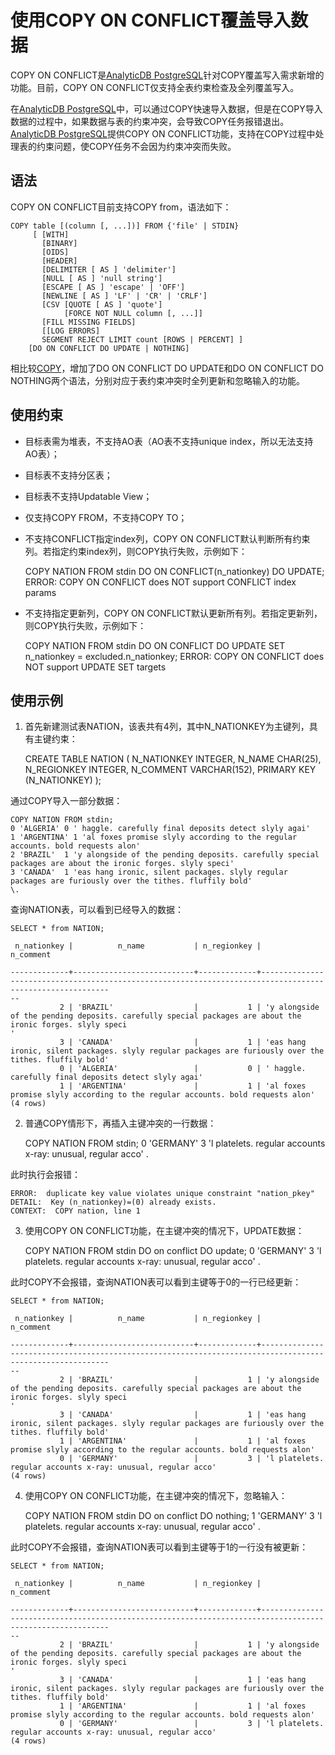 使用COPY ON CONFLICT覆盖导入数据 
=============================================

COPY ON CONFLICT是[AnalyticDB PostgreSQL](/cn.zh-CN/产品简介/产品概述.md)针对COPY覆盖写入需求新增的功能。目前，COPY ON CONFLICT仅支持全表约束检查及全列覆盖写入。

在[AnalyticDB PostgreSQL](/cn.zh-CN/产品简介/产品概述.md)中，可以通过COPY快速导入数据，但是在COPY导入数据的过程中，如果数据与表的约束冲突，会导致COPY任务报错退出。[AnalyticDB PostgreSQL](/cn.zh-CN/产品简介/产品概述.md)提供COPY ON CONFLICT功能，支持在COPY过程中处理表的约束问题，使COPY任务不会因为约束冲突而失败。



语法 
--------------------

COPY ON CONFLICT目前支持COPY from，语法如下：

    COPY table [(column [, ...])] FROM {'file' | STDIN}
         [ [WITH] 
           [BINARY]
           [OIDS]
           [HEADER]
           [DELIMITER [ AS ] 'delimiter']
           [NULL [ AS ] 'null string']
           [ESCAPE [ AS ] 'escape' | 'OFF']
           [NEWLINE [ AS ] 'LF' | 'CR' | 'CRLF']
           [CSV [QUOTE [ AS ] 'quote'] 
                [FORCE NOT NULL column [, ...]]
           [FILL MISSING FIELDS]
           [[LOG ERRORS]  
           SEGMENT REJECT LIMIT count [ROWS | PERCENT] ]
        [DO ON CONFLICT DO UPDATE | NOTHING]



相比较[COPY](/cn.zh-CN/开发入门/SQL语法.md)，增加了DO ON CONFLICT DO UPDATE和DO ON CONFLICT DO NOTHING两个语法，分别对应于表约束冲突时全列更新和忽略输入的功能。



使用约束 
----------------------

* 目标表需为堆表，不支持AO表（AO表不支持unique index，所以无法支持AO表）；

  

* 目标表不支持分区表；

  

* 目标表不支持Updatable View；

  

* 仅支持COPY FROM，不支持COPY TO；

  

* 不支持CONFLICT指定index列，COPY ON CONFLICT默认判断所有约束列。若指定约束index列，则COPY执行失败，示例如下：

  




    COPY NATION FROM stdin DO ON CONFLICT(n_nationkey) DO UPDATE;
    ERROR:  COPY ON CONFLICT does NOT support CONFLICT index params



* 不支持指定更新列，COPY ON CONFLICT默认更新所有列。若指定更新列，则COPY执行失败，示例如下：

  




    COPY NATION FROM stdin DO ON CONFLICT DO UPDATE SET n_nationkey = excluded.n_nationkey;
    ERROR:  COPY ON CONFLICT does NOT support UPDATE SET targets





使用示例 
----------------------

1. 首先新建测试表NATION，该表共有4列，其中N_NATIONKEY为主键列，具有主键约束：

   




    CREATE TABLE NATION (
        N_NATIONKEY  INTEGER,
        N_NAME       CHAR(25),
        N_REGIONKEY  INTEGER,
        N_COMMENT    VARCHAR(152),
        PRIMARY KEY (N_NATIONKEY)
    );



通过COPY导入一部分数据：

    COPY NATION FROM stdin;
    0 'ALGERIA' 0 ' haggle. carefully final deposits detect slyly agai'
    1 'ARGENTINA' 1 'al foxes promise slyly according to the regular accounts. bold requests alon'
    2 'BRAZIL'  1 'y alongside of the pending deposits. carefully special packages are about the ironic forges. slyly speci'
    3 'CANADA'  1 'eas hang ironic, silent packages. slyly regular packages are furiously over the tithes. fluffily bold'
    \.



查询NATION表，可以看到已经导入的数据：

    SELECT * from NATION;
    
     n_nationkey |          n_name           | n_regionkey |                                                 n_comment                                                
      
    -------------+---------------------------+-------------+----------------------------------------------------------------------------------------------------------
    --
               2 | 'BRAZIL'                  |           1 | 'y alongside of the pending deposits. carefully special packages are about the ironic forges. slyly speci
    '
               3 | 'CANADA'                  |           1 | 'eas hang ironic, silent packages. slyly regular packages are furiously over the tithes. fluffily bold'
               0 | 'ALGERIA'                 |           0 | ' haggle. carefully final deposits detect slyly agai'
               1 | 'ARGENTINA'               |           1 | 'al foxes promise slyly according to the regular accounts. bold requests alon'
    (4 rows)





2. 普通COPY情形下，再插入主键冲突的一行数据：

    COPY NATION FROM stdin;
    0 'GERMANY' 3 'l platelets. regular accounts x-ray: unusual, regular acco'
    \.



此时执行会报错：

    ERROR:  duplicate key value violates unique constraint "nation_pkey"
    DETAIL:  Key (n_nationkey)=(0) already exists.
    CONTEXT:  COPY nation, line 1





3. 使用COPY ON CONFLICT功能，在主键冲突的情况下，UPDATE数据：

    COPY NATION FROM stdin DO on conflict DO update;
    0 'GERMANY' 3 'l platelets. regular accounts x-ray: unusual, regular acco'
    \.



此时COPY不会报错，查询NATION表可以看到主键等于0的一行已经更新：

    SELECT * from NATION;
    
     n_nationkey |          n_name           | n_regionkey |                                                 n_comment                                                
      
    -------------+---------------------------+-------------+----------------------------------------------------------------------------------------------------------
    --
               2 | 'BRAZIL'                  |           1 | 'y alongside of the pending deposits. carefully special packages are about the ironic forges. slyly speci
    '
               3 | 'CANADA'                  |           1 | 'eas hang ironic, silent packages. slyly regular packages are furiously over the tithes. fluffily bold'
               1 | 'ARGENTINA'               |           1 | 'al foxes promise slyly according to the regular accounts. bold requests alon'
               0 | 'GERMANY'                 |           3 | 'l platelets. regular accounts x-ray: unusual, regular acco'
    (4 rows)





4. 使用COPY ON CONFLICT功能，在主键冲突的情况下，忽略输入：

    COPY NATION FROM stdin DO on conflict DO nothing;
    1 'GERMANY' 3 'l platelets. regular accounts x-ray: unusual, regular acco'
    \.



此时COPY不会报错，查询NATION表可以看到主键等于1的一行没有被更新：

    SELECT * from NATION;
    
     n_nationkey |          n_name           | n_regionkey |                                                 n_comment                                                
      
    -------------+---------------------------+-------------+----------------------------------------------------------------------------------------------------------
    --
               2 | 'BRAZIL'                  |           1 | 'y alongside of the pending deposits. carefully special packages are about the ironic forges. slyly speci
    '
               3 | 'CANADA'                  |           1 | 'eas hang ironic, silent packages. slyly regular packages are furiously over the tithes. fluffily bold'
               1 | 'ARGENTINA'               |           1 | 'al foxes promise slyly according to the regular accounts. bold requests alon'
               0 | 'GERMANY'                 |           3 | 'l platelets. regular accounts x-ray: unusual, regular acco'
    (4 rows)





